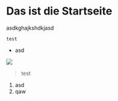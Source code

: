 # Das ist die Startseite
asdkghajkshdkjasd

```
test
```
- asd

![](background.jpg)

>test

1. asd
2. qaw
